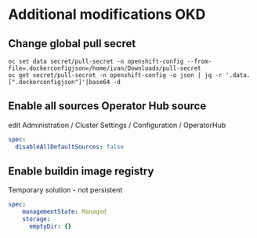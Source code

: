 # Additional modifications OKD

## Change global pull secret

```
oc set data secret/pull-secret -n openshift-config --from-file=.dockerconfigjson=/home/ivan/Downloads/pull-secret
oc get secret/pull-secret -n openshift-config -o json | jq -r '.data.[".dockerconfigjson"]'|base64 -d
```

## Enable all sources Operator Hub source

edit Administration / Cluster Settings / Configuration / OperatorHub

```yaml
spec:
  disableAllDefaultSources: false
```

## Enable buildin image registry

Temporary solution - not persistent
```yaml
spec:
    managementState: Managed
    storage:
      emptyDir: {}
```

